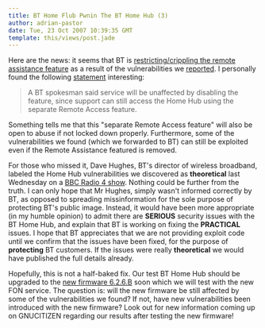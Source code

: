 ```yaml
---
title: BT Home Flub Pwnin The BT Home Hub (3)
author: adrian-pastor
date: Tue, 23 Oct 2007 10:39:35 GMT
template: this/views/post.jade
---
```


Here are the news: it seems that BT is [restricting/crippling the remote assistance feature](http://bt.custhelp.com/cgi-bin/bt.cfg/php/enduser/cci/bt_adp.php?p_sid=B612fPOi&cat_lvl1=346&cat_lvl2=401&cat_lvl3=407&cat_lvl4=751&p_cv=4.751&p_cats=346,401,407,751&p_faqid=10492) as a result of the vulnerabilities we [reported](/blog/bt-home-flub-pwnin-the-bt-home-hub). I personally found the following [statement](http://www.theregister.co.uk/2007/10/22/home_hub_vuln_plugged/) interesting:

> A BT spokesman said service will be unaffected by disabling the feature, since support can still access the Home Hub using the separate Remote Access feature.

Something tells me that this "separate Remote Access feature" will also be open to abuse if not locked down properly. Furthermore, some of the vulnerabilities we found (which we forwarded to BT) can still be exploited even if the Remote Assistance featured is removed.

For those who missed it, Dave Hughes, BT's director of wireless broadband, labeled the Home Hub vulnerabilities we discovered as **theoretical** last Wednesday on a [BBC Radio 4 show](http://www.bbc.co.uk/radio/aod/radio4_aod.shtml?radio4/youandyours_wed). Nothing could be further from the truth. I can only hope that Mr Hughes, simply wasn't informed correctly by BT, as opposed to spreading missinformation for the sole purpose of protecting BT's public image. Instead, it would have been more appropriate (in my humble opinion) to admit there are **SERIOUS** security issues with the BT Home Hub, and explain that BT is working on fixing the **PRACTICAL** issues. I hope that BT appreciates that we are not providing exploit code until we confirm that the issues have been fixed, for the purpose of **protecting** BT customers. If the issues were really **theoretical** we would have published the full details already.

Hopefully, this is not a half-baked fix. Our test BT Home Hub should be upgraded to the [new firmware 6.2.6.B](http://bt.custhelp.com/cgi-bin/bt.cfg/php/enduser/cci/bt_adp.php?p_sid=cRR8WROi&cat_lvl1=346&cat_lvl2=401&cat_lvl3=407&cat_lvl4=751&p_cv=4.751&p_cats=346,401,407,751&p_faqid=9377) soon which we will test with the new FON service. The question is: will the new firmware be  still affected by some of the vulnerabilities we found? If not, have new vulnerabilities been introduced with the new firmware? Look out for new information coming up on GNUCITIZEN regarding our results after testing the new firmware!
